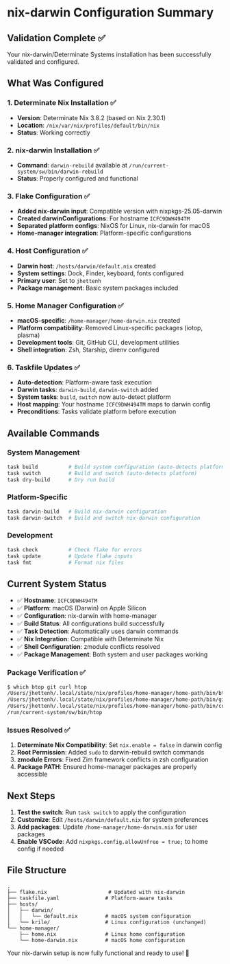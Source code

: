 # nix-darwin Configuration Summary

## Validation Complete ✅

Your nix-darwin/Determinate Systems installation has been successfully validated and configured.

## What Was Configured

### 1. Determinate Nix Installation ✅
- **Version**: Determinate Nix 3.8.2 (based on Nix 2.30.1)
- **Location**: `/nix/var/nix/profiles/default/bin/nix`
- **Status**: Working correctly

### 2. nix-darwin Installation ✅
- **Command**: `darwin-rebuild` available at `/run/current-system/sw/bin/darwin-rebuild`
- **Status**: Properly configured and functional

### 3. Flake Configuration ✅
- **Added nix-darwin input**: Compatible version with nixpkgs-25.05-darwin
- **Created darwinConfigurations**: For hostname `ICFC9DWH494TM`
- **Separated platform configs**: NixOS for Linux, nix-darwin for macOS
- **Home-manager integration**: Platform-specific configurations

### 4. Host Configuration ✅
- **Darwin host**: `/hosts/darwin/default.nix` created
- **System settings**: Dock, Finder, keyboard, fonts configured
- **Primary user**: Set to `jhettenh`
- **Package management**: Basic system packages included

### 5. Home Manager Configuration ✅
- **macOS-specific**: `/home-manager/home-darwin.nix` created
- **Platform compatibility**: Removed Linux-specific packages (iotop, plasma)
- **Development tools**: Git, GitHub CLI, development utilities
- **Shell integration**: Zsh, Starship, direnv configured

### 6. Taskfile Updates ✅
- **Auto-detection**: Platform-aware task execution
- **Darwin tasks**: `darwin-build`, `darwin-switch` added
- **System tasks**: `build`, `switch` now auto-detect platform
- **Host mapping**: Your hostname `ICFC9DWH494TM` maps to darwin config
- **Preconditions**: Tasks validate platform before execution

## Available Commands

### System Management
```bash
task build          # Build system configuration (auto-detects platform)
task switch         # Build and switch (auto-detects platform)
task dry-build      # Dry run build
```

### Platform-Specific
```bash
task darwin-build   # Build nix-darwin configuration
task darwin-switch  # Build and switch nix-darwin configuration
```

### Development
```bash
task check          # Check flake for errors
task update         # Update flake inputs
task fmt            # Format nix files
```

## Current System Status

- ✅ **Hostname**: `ICFC9DWH494TM` 
- ✅ **Platform**: macOS (Darwin) on Apple Silicon
- ✅ **Configuration**: nix-darwin with home-manager
- ✅ **Build Status**: All configurations build successfully
- ✅ **Task Detection**: Automatically uses darwin commands
- ✅ **Nix Integration**: Compatible with Determinate Nix
- ✅ **Shell Configuration**: zmodule conflicts resolved
- ✅ **Package Management**: Both system and user packages working

### Package Verification ✅
```bash
$ which btop git curl htop
/Users/jhettenh/.local/state/nix/profiles/home-manager/home-path/bin/btop
/Users/jhettenh/.local/state/nix/profiles/home-manager/home-path/bin/git  
/Users/jhettenh/.local/state/nix/profiles/home-manager/home-path/bin/curl
/run/current-system/sw/bin/htop
```

### Issues Resolved ✅
1. **Determinate Nix Compatibility**: Set `nix.enable = false` in darwin config
2. **Root Permission**: Added `sudo` to darwin-rebuild switch commands  
3. **zmodule Errors**: Fixed Zim framework conflicts in zsh configuration
4. **Package PATH**: Ensured home-manager packages are properly accessible

## Next Steps

1. **Test the switch**: Run `task switch` to apply the configuration
2. **Customize**: Edit `/hosts/darwin/default.nix` for system preferences
3. **Add packages**: Update `/home-manager/home-darwin.nix` for user packages
4. **Enable VSCode**: Add `nixpkgs.config.allowUnfree = true;` to home config if needed

## File Structure

```
.
├── flake.nix                    # Updated with nix-darwin
├── taskfile.yaml               # Platform-aware tasks
├── hosts/
│   ├── darwin/
│   │   └── default.nix         # macOS system configuration
│   └── krile/                  # Linux configuration (unchanged)
└── home-manager/
    ├── home.nix                # Linux home configuration
    └── home-darwin.nix         # macOS home configuration
```

Your nix-darwin setup is now fully functional and ready to use! 🎉
